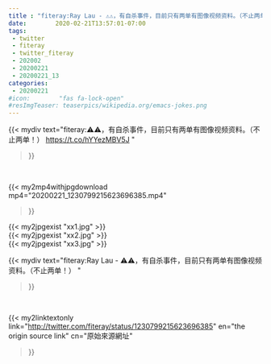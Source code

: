 ```yaml
---
title : "fiteray:Ray Lau - ⚠️⚠️，有自杀事件，目前只有两单有图像视频资料。（不止两单！） "
date:        2020-02-21T13:57:01-07:00
tags:
 - twitter
 - fiteray
 - twitter_fiteray
 - 202002
 - 20200221
 - 20200221_13
categories:
 - 20200221
#icon:        "fas fa-lock-open"
#resImgTeaser: teaserpics/wikipedia.org/emacs-jokes.png
---
```


{{< mydiv text="fiteray:⚠️⚠️，有自杀事件，目前只有两单有图像视频资料。（不止两单！） https://t.co/hYYezMBV5J "
>}}
<br>


{{< my2mp4withjpgdownload mp4="20200221_1230799215623696385.mp4"
>}}

{{< my2jpgexist "xx1.jpg" >}}<br>
{{< my2jpgexist "xx2.jpg" >}}<br>
{{< my2jpgexist "xx3.jpg" >}}<br>



{{< mydiv text="fiteray:Ray Lau - ⚠️⚠️，有自杀事件，目前只有两单有图像视频资料。（不止两单！） "
>}}
<br>

{{< my2linktextonly link="http://twitter.com/fiteray/status/1230799215623696385"
en="the origin source link" cn="原始來源網址"
>}}


<br>

